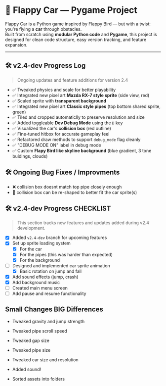 # 🚗 Flappy Car — Pygame Project

Flappy Car is a Python game inspired by Flappy Bird — but with a twist: you're flying a **car** through obstacles.  
Built from scratch using **modular Python code** and **Pygame**, this project is designed for clean code structure, easy version tracking, and feature expansion.

---

## 🛠 v2.4-dev Progress Log

> Ongoing updates and feature additions for version 2.4

- ✅ Tweaked physics and scale for better playability
- ✅ Integrated new pixel art **Mazda RX-7 style sprite** (side view, red)
- ✅ Scaled sprite with **transparent background** 
- ✅ Integrated new pixel art **Classic style pipes** (top  bottom shared sprite, green)
- ✅ Tiled and cropped automaticlly to preserve resolution and size
- ✅ Added toggleable **Dev Debug Mode** using the `D` key
- ✅ Visualized the car's **collision box** (red outline)
- ✅ Fine-tuned hitbox for accurate gameplay feel
- ✅ Refactored draw methods to support `debug_mode` flag cleanly
- ✅ "DEBUG MODE ON" label in debug mode
- ✅ Custom **Flapy Bird like skyline background** (blue gradient, 3 tone buidings, clouds)

## 🛠 Ongoing Bug Fixes / Improvments

- ❌ collision box doesnt match top pipe closely enough
- 🔧 collision box can be re-shaped to better fit the car sprite(s)


## 🛠 v2.4-dev Progress CHECKLIST

> This section tracks new features and updates added during v2.4 development.

- [x] Added `v2.4-dev` branch for upcoming features
- [x] Set up sprite loading system  
  - [x] For the car  
  - [x] For the pipes  (this was harder than expected)
  - [x] For the background
- [ ] Designed and implemented car sprite animation  
  - [x] Basic rotation on jump and fall
- [x] Add sound effects (jump, crash)
- [x] Add background music
- [ ] Created main menu screen
- [ ] Add pause and resume functionality

## Small Changes BIG Differences

- Tweaked gravity and jump strength
- Tweaked pipe scroll speed
- Tweaked gap size
- Tweaked pipe size
- Tweaked car size and resolution

- Added sound!

- Sorted assets into folders